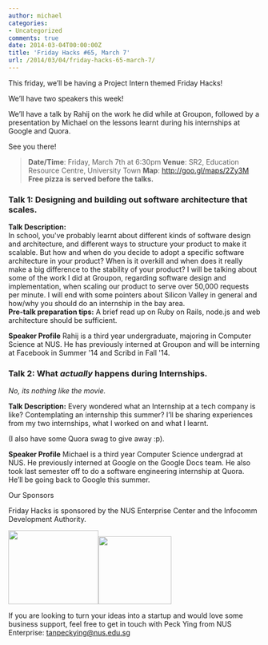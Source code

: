 ```yaml
---
author: michael
categories:
- Uncategorized
comments: true
date: 2014-03-04T00:00:00Z
title: 'Friday Hacks #65, March 7'
url: /2014/03/04/friday-hacks-65-march-7/
---
```


This friday, we’ll be having a Project Intern themed Friday Hacks!

We’ll have two speakers this week!

We’ll have a talk by Rahij on the work he did while at Groupon, followed by a presentation by Michael on the lessons learnt during his internships at Google and Quora.

See you there!
<blockquote><strong>Date/Time</strong>: Friday, March 7th at 6:30pm
<strong>Venue</strong>: SR2, Education Resource Centre, University Town
<strong>Map</strong>: <a href="http://goo.gl/maps/2Zy3M">http://goo.gl/maps/2Zy3M</a>
<strong>Free pizza is served before the talks.</strong></blockquote>
<h3>Talk 1: Designing and building out software architecture that scales.</h3>
<strong>Talk Description:</strong>
<div>In school, you've probably learnt about different kinds of software design and architecture, and different ways to structure your product to make it scalable. But how and when do you decide to adopt a specific software architecture in your product? When is it overkill and when does it really make a big difference to the stability of your product? I will be talking about some of the work I did at Groupon, regarding software design and implementation, when scaling our product to serve over 50,000 requests per minute. I will end with some pointers about Silicon Valley in general and how/why you should do an internship in the bay area.</div>
<strong>Pre-talk preparation tips:</strong>
A brief read up on Ruby on Rails, node.js and web architecture should be sufficient.

<strong>Speaker Profile</strong>
Rahij is a third year undergraduate, majoring in Computer Science at NUS. He has previously interned at Groupon and will be interning at Facebook in Summer '14 and Scribd in Fall '14.
<h3>Talk 2: What <em>actually</em> happens during Internships.</h3>
<em>No, its nothing like the movie.</em>

<strong>Talk Description:</strong>
Every wondered what an Internship at a tech company is like? Contemplating an internship this summer? I’ll be sharing experiences from my two internships, what I worked on and what I learnt.

(I also have some Quora swag to give away :p).

<strong>Speaker Profile</strong>
Michael is a third year Computer Science undergrad at NUS. He previously interned at Google on the Google Docs team. He also took last semester off to do a software engineering internship at Quora. He’ll be going back to Google this summer.
<div>

Our Sponsors

</div>
Friday Hacks is sponsored by the NUS Enterprise Center and the Infocomm Development Authority.

<a href="/img/2013/10/ETP-logo-full-color-vertical-to-be-used.jpg"><img alt="" src="/img/2013/10/ETP-logo-full-color-vertical-to-be-used.jpg" width="180" height="148" /></a><a href="/img/2013/10/ida.png"><img alt="" src="/img/2013/10/ida.png" width="146" height="136" /></a>

If you are looking to turn your ideas into a startup and would love some business support, feel free to get in touch with Peck Ying from NUS Enterprise: tanpeckying@nus.edu.sg
